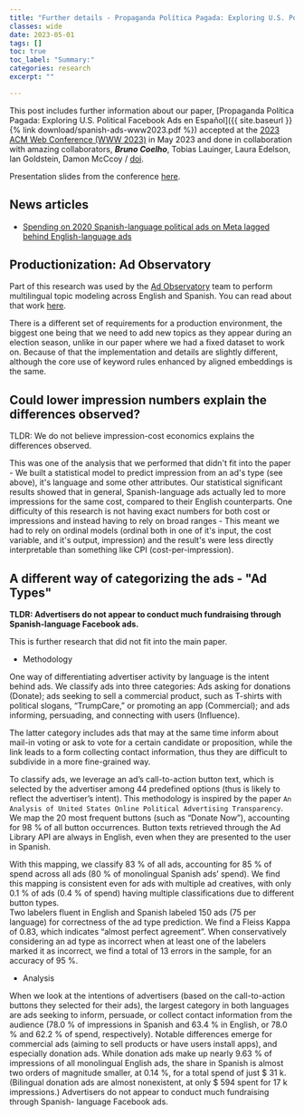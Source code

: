 ```yaml
---
title: "Further details - Propaganda Política Pagada: Exploring U.S. Political Facebook Ads en Español"
classes: wide
date: 2023-05-01
tags: []
toc: true
toc_label: "Summary:"
categories: research
excerpt: ""

--- 
```


This post includes further information about our paper, [Propaganda Política Pagada: Exploring U.S. Political Facebook Ads en Español]({{ site.baseurl }}{% link download/spanish-ads-www2023.pdf %}) accepted at the [2023 ACM Web Conference (WWW 2023)](https://www2023.thewebconf.org/) in May 2023 and done in collaboration with amazing collaborators, ***Bruno Coelho***, Tobias Lauinger, Laura Edelson, Ian Goldstein, Damon McCcoy / [doi](https://doi.org/10.1145/3543507.3583425).

Presentation slides from the conference [here](https://docs.google.com/presentation/d/e/2PACX-1vQfsObOOW-38hkRbu_2ohfgJ3Km4sq4gZhlwodFD-MJ65UP3V55w-T09AGzSRwnNEArRByo5VMVjfNa/pub?start=false&loop=false&delayms=60000).

## News articles

- [Spending on 2020 Spanish-language political ads on Meta lagged behind English-language ads](https://medium.com/cybersecurity-for-democracy/spending-on-2020-spanish-language-political-ads-on-meta-lagged-behind-english-language-ads-772fd22d4cee)


## Productionization: Ad Observatory
Part of this research was used by the [Ad Observatory](https://adobservatory.org) team to perform multilingual topic modeling across English and Spanish.
You can read about that work [here](https://medium.com/cybersecurity-for-democracy/lab-notebook-improving-topic-modeling-for-digital-political-ads-15e5adf5d6a). 

There is a different set of requirements for a production environment, the biggest one being that we need to add new topics as they appear during an election season, unlike in our paper where we had a fixed dataset to work on. Because of that the implementation and details are slightly different, although the core use of keyword rules enhanced by aligned embeddings is the same.


## Could lower impression numbers explain the differences observed?

TLDR: We do not believe impression-cost economics explains the differences observed.

This was one of the analysis that we performed that didn't fit into the paper - We built a statistical model to predict impression from an ad's type (see above), it's language and some other attributes. 
Our statistical significant results showed that in general, Spanish-language ads actually led to more impressions for the same cost, compared to their English counterparts. 
One difficulty of this research is not having exact numbers for both cost or impressions and instead having to rely on broad ranges - This meant we had to rely on ordinal models (ordinal both in one of it's input, the cost variable, and it's output, impression) and the result's were less directly interpretable than something like CPI (cost-per-impression).


## A different way of categorizing the ads - "Ad Types"

**TLDR: Advertisers do not appear to conduct much fundraising through Spanish-language Facebook ads.**

This is further research that did not fit into the main paper.

- Methodology

One way of differentiating advertiser activity by language is the intent behind ads. 
We classify ads into three categories: Ads asking for donations (Donate); ads seeking to sell a commercial product, such as T-shirts with political slogans, “TrumpCare,” or promoting an app (Commercial); and ads informing, persuading, and connecting with users (Influence). 

The latter category includes ads that may at the same time inform about mail-in voting or ask to vote for a certain candidate or proposition, while the link leads to a form collecting contact information, thus they are difficult to subdivide in a more fine-grained way.

To classify ads, we leverage an ad’s call-to-action button text, which is selected by the advertiser among 44 predefined options (thus is likely to reflect the advertiser’s intent). 
This methodology is inspired by the paper `An Analysis of United States Online Political Advertising Transparency`.
We map the 20 most frequent buttons (such as “Donate Now”), accounting for 98 % of all button occurrences. Button texts retrieved through the Ad Library API are always in English, even when they are presented to the user in Spanish.

With this mapping, we classify 83 % of all ads, accounting for 85 % of spend across all ads (80 % of monolingual Spanish ads’ spend). We find this mapping is consistent even for ads with multiple ad creatives, with only 0.1 % of ads (0.4 % of spend) having multiple classifications due to different button types.  
Two labelers fluent in English and Spanish labeled 150 ads (75 per language) for correctness of the ad
type prediction. We find a Fleiss Kappa of 0.83, which indicates “almost perfect agreement”. When conservatively
considering an ad type as incorrect when at least one of the labelers marked it as incorrect, we find a total of 13 errors in the sample, for an accuracy of 95 %.

- Analysis

When we look at the intentions of advertisers (based on
the call-to-action buttons they selected for their ads), the
largest category in both languages are ads seeking to inform, 
persuade, or collect contact information from the audience
(78.0 % of impressions in Spanish and 63.4 % in English, or
78.0 % and 62.2 % of spend, respectively).
Notable differences emerge for commercial ads (aiming to sell
products or have users install apps), and especially donation
ads. While donation ads make up nearly 9.63 % of impressions
of all monolingual English ads, the share in Spanish is almost
two orders of magnitude smaller, at 0.14 %, for a total spend
of just $ 31 k. (Bilingual donation ads are almost nonexistent,
at only $ 594 spent for 17 k impressions.) Advertisers do
not appear to conduct much fundraising through Spanish-
language Facebook ads.


